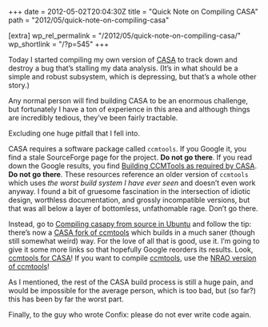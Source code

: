 +++
date = 2012-05-02T20:04:30Z
title = "Quick Note on Compiling CASA"
path = "2012/05/quick-note-on-compiling-casa"

[extra]
wp_rel_permalink = "/2012/05/quick-note-on-compiling-casa/"
wp_shortlink = "/?p=545"
+++

Today I started compiling my own version of [CASA](http://casa.nrao.edu/) to
track down and destroy a bug that’s stalling my data analysis. (It’s in what
should be a simple and robust subsystem, which is depressing, but that’s a
whole other story.)

Any normal person will find building CASA to be an enormous challenge, but
fortunately I have a ton of experience in this area and although things are
incredibly tedious, they’ve been fairly tractable.

Excluding one huge pitfall that I fell into.

CASA requires a software package called `ccmtools`. If you Google it, you find
a stale SourceForge page for the project. **Do not go there**. If you read
down the Google results, you find
[Building CCMTools as required by CASA](http://www.mrao.cam.ac.uk/~bn204/alma/sweng/ccmtools.html).
**Do not go there**. These resources reference an older version of `ccmtools`
which uses _the worst build system I have ever seen_ and doesn’t even work
anyway. I found a bit of gruesome fascination in the intersection of idiotic
design, worthless documentation, and grossly incompatible versions, but that
was all below a layer of bottomless, unfathomable rage. Don’t go there.

Instead, go to
[Compiling casapy from source in Ubuntu](https://safe.nrao.edu/wiki/bin/view/Software/CasaDevUbuntu)
and follow the tip: there’s now a
[CASA fork of ccmtools](https://svn.cv.nrao.edu/view/ccmtools/trunk/) which
builds in a much saner (though still somewhat weird) way. For the love of all
that is good, use it. I’m going to give it some more links so that hopefully
Google reorders its results. Look,
[ccmtools for CASA](https://svn.cv.nrao.edu/view/ccmtools/trunk/)! If you want
to compile [ccmtools](https://svn.cv.nrao.edu/view/ccmtools/trunk/), use the
[NRAO version of ccmtools](https://svn.cv.nrao.edu/view/ccmtools/trunk/)!

As I mentioned, the rest of the CASA build process is still a huge pain, and
would be impossible for the average person, which is too bad, but (so far?)
this has been by far the worst part.

Finally, to the guy who wrote Confix: please do not ever write code again.
